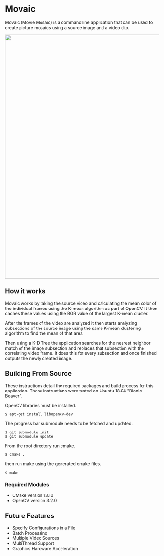 # Movaic

Movaic (Movie Mosaic) is a command line application that can be used to create picture mosaics using a source image and a video clip.
 
<p align="center">
  <img width="535" height="800" src="https://github.com/GoldenBug/ReadMe_Asset_Host/blob/master/Movaic_Assets/Output_Example.gif">
</p>

## How it works

Movaic works by taking the source video and calculating the mean color of the individual frames using the K-mean algorithm as part of OpenCV. It then caches these values using the BGR value of the largest K-mean cluster. 

After the frames of the video are analyzed it then starts analyzing subsections of the source image using the same K-mean clustering
algorithm to find the mean of that area. 

Then using a K-D Tree the application searches for the nearest neighbor match of the image subsection and replaces that subsection with the correlating video frame. It does this for every subsection and once finished outputs the newly created image. 

## Building From Source

These instructions detail the required packages and build process for this application.
These instructions were tested on Ubuntu 18.04 "Bionic Beaver".

OpenCV libraries must be installed.

```shell
$ apt-get install libopencv-dev
```

The progress bar submodule needs to be fetched and updated.

```shell
$ git submodule init
$ git submodule update
```

From the root directory run cmake.
```shell
$ cmake .
```

then run make using the generated cmake files.
```shell
$ make
```


### Required Modules
* CMake version 13.10
* OpenCV version 3.2.0

## Future Features
* Specify Configurations in a File
* Batch Processing
* Multiple Video Sources
* MultiThread Support
* Graphics Hardware Acceleration
